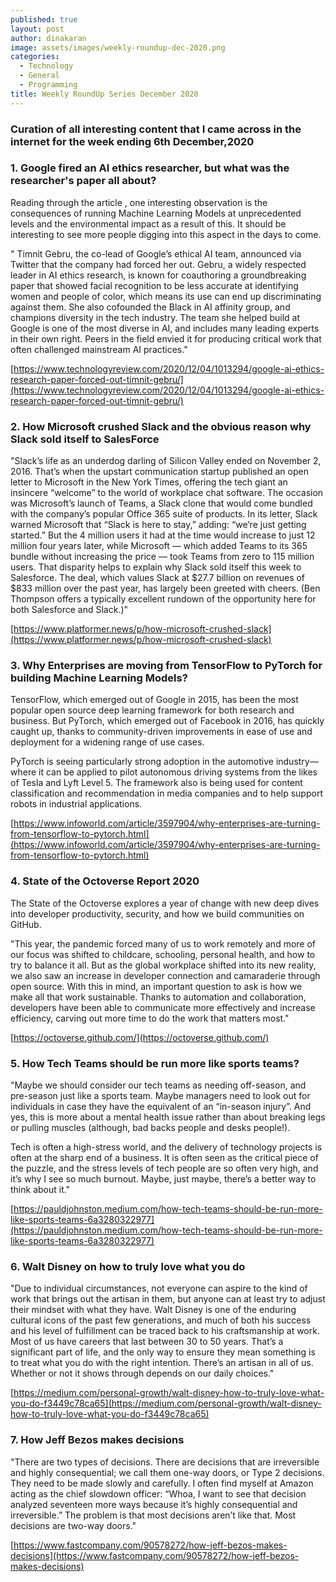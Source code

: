 ```yaml
---
published: true
layout: post
author: dinakaran
image: assets/images/weekly-roundup-dec-2020.png
categories:
  - Technology
  - General
  - Programming
title: Weekly RoundUp Series December 2020
---
```


### Curation of all interesting content that I came across in the internet for the week ending 6th December,2020

### 1. Google fired an AI ethics researcher, but what was the researcher's paper all about? 

Reading through the article , one interesting observation is the consequences of running Machine Learning Models at unprecedented levels and the environmental impact as a result of this. It should be interesting to see more people digging into this aspect in the days to come. 

" Timnit Gebru, the co-lead of Google’s ethical AI team, announced via Twitter that the company had forced her out. 
Gebru, a widely respected leader in AI ethics research, is known for coauthoring a groundbreaking paper that showed facial recognition to be less accurate at identifying women and people of color, which means its use can end up discriminating against them. She also cofounded the Black in AI affinity group, and champions diversity in the tech industry. The team she helped build at Google is one of the most diverse in AI, and includes many leading experts in their own right. Peers in the field envied it for producing critical work that often challenged mainstream AI practices."

[https://www.technologyreview.com/2020/12/04/1013294/google-ai-ethics-research-paper-forced-out-timnit-gebru/](https://www.technologyreview.com/2020/12/04/1013294/google-ai-ethics-research-paper-forced-out-timnit-gebru/)

### 2. How Microsoft crushed Slack and the obvious reason why Slack sold itself to SalesForce 

"Slack’s life as an underdog darling of Silicon Valley ended on November 2, 2016. That’s when the upstart communication startup published an open letter to Microsoft in the New York Times, offering the tech giant an insincere “welcome” to the world of workplace chat software. The occasion was Microsoft’s launch of Teams, a Slack clone that would come bundled with the company’s popular Office 365 suite of products.
In its letter, Slack warned Microsoft that “Slack is here to stay,” adding: “we’re just getting started.” But the 4 million users it had at the time would increase to just 12 million four years later, while Microsoft — which added Teams to its 365 bundle without increasing the price — took Teams from zero to 115 million users.
That disparity helps to explain why Slack sold itself this week to Salesforce. The deal, which values Slack at $27.7 billion on revenues of $833 million over the past year, has largely been greeted with cheers. (Ben Thompson offers a typically excellent rundown of the opportunity here for both Salesforce and Slack.)"

[https://www.platformer.news/p/how-microsoft-crushed-slack](https://www.platformer.news/p/how-microsoft-crushed-slack)

### 3. Why Enterprises are moving from TensorFlow to PyTorch for building Machine Learning Models?

TensorFlow, which emerged out of Google in 2015, has been the most popular open source deep learning framework for both research and business. But PyTorch, which emerged out of Facebook in 2016, has quickly caught up, thanks to community-driven improvements in ease of use and deployment for a widening range of use cases.

PyTorch is seeing particularly strong adoption in the automotive industry—where it can be applied to pilot autonomous driving systems from the likes of Tesla and Lyft Level 5. The framework also is being used for content classification and recommendation in media companies and to help support robots in industrial applications.

[https://www.infoworld.com/article/3597904/why-enterprises-are-turning-from-tensorflow-to-pytorch.html](https://www.infoworld.com/article/3597904/why-enterprises-are-turning-from-tensorflow-to-pytorch.html)

### 4. State of the Octoverse Report 2020

The State of the Octoverse explores a year of change with new deep dives into developer productivity, security, and how we build communities on GitHub. 

"This year, the pandemic forced many of us to work remotely and more of our focus was shifted to childcare, schooling, personal health, and how to try to balance it all. But as the global workplace shifted into its new reality, we also saw an increase in developer connection and camaraderie through open source. With this in mind, an important question to ask is how we make all that work sustainable. Thanks to automation and collaboration, developers have been able to communicate more effectively and increase efficiency, carving out more time to do the work that matters most."

[https://octoverse.github.com/](https://octoverse.github.com/)

### 5. How Tech Teams should be run more like sports teams?

"Maybe we should consider our tech teams as needing off-season, and pre-season just like a sports team. Maybe managers need to look out for individuals in case they have the equivalent of an “in-season injury”.
And yes, this is more about a mental health issue rather than about breaking legs or pulling muscles (although, bad backs people and desks people!).

Tech is often a high-stress world, and the delivery of technology projects is often at the sharp end of a business. It is often seen as the critical piece of the puzzle, and the stress levels of tech people are so often very high, and it’s why I see so much burnout. Maybe, just maybe, there’s a better way to think about it."

[https://pauldjohnston.medium.com/how-tech-teams-should-be-run-more-like-sports-teams-6a3280322977](https://pauldjohnston.medium.com/how-tech-teams-should-be-run-more-like-sports-teams-6a3280322977)

### 6. Walt Disney on how to truly love what you do 

"Due to individual circumstances, not everyone can aspire to the kind of work that brings out the artisan in them, but anyone can at least try to adjust their mindset with what they have. Walt Disney is one of the enduring cultural icons of the past few generations, and much of both his success and his level of fulfillment can be traced back to his craftsmanship at work. Most of us have careers that last between 30 to 50 years. That’s a significant part of life, and the only way to ensure they mean something is to treat what you do with the right intention.
There’s an artisan in all of us. Whether or not it shows through depends on our daily choices."

[https://medium.com/personal-growth/walt-disney-how-to-truly-love-what-you-do-f3449c78ca65](https://medium.com/personal-growth/walt-disney-how-to-truly-love-what-you-do-f3449c78ca65)

### 7. How Jeff Bezos makes decisions

"There are two types of decisions. There are decisions that are irreversible and highly consequential; we call them one-way doors, or Type 2 decisions. They need to be made slowly and carefully. I often find myself at Amazon acting as the chief slowdown officer: “Whoa, I want to see that decision analyzed seventeen more ways because it’s highly consequential and irreversible.” The problem is that most decisions aren’t like that. Most decisions are two-way doors."

[https://www.fastcompany.com/90578272/how-jeff-bezos-makes-decisions](https://www.fastcompany.com/90578272/how-jeff-bezos-makes-decisions)
